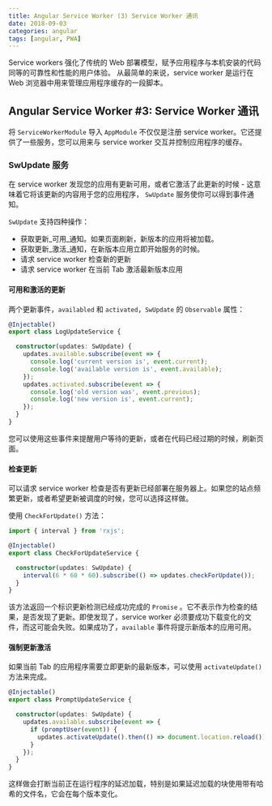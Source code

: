 ```yaml
---
title: Angular Service Worker (3) Service Worker 通讯
date: 2018-09-03
categories: angular
tags: [angular, PWA]
---
```

Service workers 强化了传统的 Web 部署模型，赋予应用程序与本机安装的代码同等的可靠性和性能的用户体验。
从最简单的来说，service worker 是运行在 Web 浏览器中用来管理应用程序缓存的一段脚本。
<!-- more -->

## Angular Service Worker #3: Service Worker 通讯 
将 `ServiceWorkerModule` 导入 `AppModule` 不仅仅是注册 service worker。它还提供了一些服务，您可以用来与 service worker 交互并控制应用程序的缓存。

### SwUpdate 服务

在 service worker 发现您的应用有更新可用，或者它激活了此更新的时候 - 这意味着它将该更新的内容用于您的应用程序， `SwUpdate` 服务使你可以得到事件通知。

 `SwUpdate` 支持四种操作：

* 获取更新_可用_通知。如果页面刷新，新版本的应用将被加载。
* 获取更新_激活_通知，在新版本应用立即开始服务的时候。
* 请求 service worker 检查新的更新
* 请求 service worker 在当前 Tab 激活最新版本应用

#### 可用和激活的更新

两个更新事件，`availabled` 和 `activated`，`SwUpdate` 的 `Observable` 属性：

```typescript
@Injectable()
export class LogUpdateService {

  constructor(updates: SwUpdate) {
    updates.available.subscribe(event => {
      console.log('current version is', event.current);
      console.log('available version is', event.available);
    });
    updates.activated.subscribe(event => {
      console.log('old version was', event.previous);
      console.log('new version is', event.current);
    });
  }
}
```

您可以使用这些事件来提醒用户等待的更新，或者在代码已经过期的时候，刷新页面。

#### 检查更新

可以请求 service  worker 检查是否有更新已经部署在服务器上。如果您的站点频繁更新，或者希望更新被调度的时候，您可以选择这样做。

使用 `CheckForUpdate()` 方法：

```typescript
import { interval } from 'rxjs';

@Injectable()
export class CheckForUpdateService {

  constructor(updates: SwUpdate) {
    interval(6 * 60 * 60).subscribe(() => updates.checkForUpdate());
  }
}
```

该方法返回一个标识更新检测已经成功完成的 `Promise` 。它不表示作为检查的结果，是否发现了更新。即使发现了，service worker 必须要成功下载变化的文件，而这可能会失败。如果成功了，`available` 事件将提示新版本的应用可用。

#### 强制更新激活

如果当前 Tab 的应用程序需要立即更新的最新版本，可以使用 `activateUpdate()` 方法来完成。

```typescript
@Injectable()
export class PromptUpdateService {

  constructor(updates: SwUpdate) {
    updates.available.subscribe(event => {
      if (promptUser(event)) {
        updates.activateUpdate().then(() => document.location.reload());
      }
    });
  }
}
```

这样做会打断当前正在运行程序的延迟加载，特别是如果延迟加载的块使用带有哈希的文件名，它会在每个版本变化。
